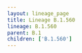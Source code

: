 ```yaml
---
layout: lineage_page
title: Lineage B.1.560
lineage: B.1.560
parent: B.1
children: ['B.1.560']
---
```

